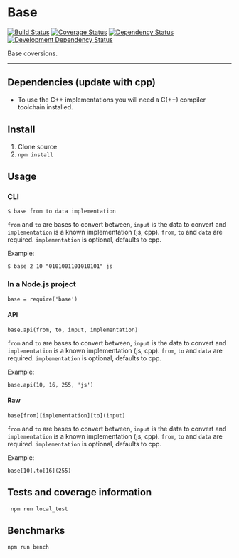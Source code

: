 # Base

[![Build Status](https://travis-ci.org/opensoars/base.svg)](https://travis-ci.org/opensoars/base)
[![Coverage Status](https://coveralls.io/repos/opensoars/base/badge.svg?branch=master)](https://coveralls.io/r/opensoars/base?branch=master)
[![Dependency Status](https://david-dm.org/opensoars/base.svg?style=flat)](https://david-dm.org/opensoars/base)
[![Development Dependency Status](https://david-dm.org/opensoars/base/dev-status.svg?style=flat)](https://david-dm.org/opensoars/base#info=devDependencies&view=table)


Base coversions.

---


## Dependencies (update with cpp)
* To use the C++ implementations you will need a C(++) compiler toolchain installed.


## Install
1. Clone source
2. `npm install`


## Usage

### CLI
    $ base from to data implementation

`from` and `to` are bases to convert between, `input` is the data to convert and `implementation` is a known implementation (js, cpp). `from`, `to` and `data` are required. `implementation` is optional, defaults to cpp.

Example:

    $ base 2 10 "0101001101010101" js


### In a Node.js project
    base = require('base')


#### API
    base.api(from, to, input, implementation)

`from` and `to` are bases to convert between, `input` is the data to convert and `implementation` is a known implementation (js, cpp). `from`, `to` and `data` are required. `implementation` is optional, defaults to cpp.

Example:
    
    base.api(10, 16, 255, 'js')


#### Raw
    base[from][implementation][to](input)

`from` and `to` are bases to convert between, `input` is the data to convert and `implementation` is a known implementation (js, cpp). `from`, `to` and `data` are required. `implementation` is optional, defaults to cpp.

Example:

    base[10].to[16](255)


## Tests and coverage information
     npm run local_test
     

## Benchmarks
    npm run bench